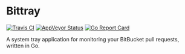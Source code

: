 # Bittray

[![Travis CI](https://travis-ci.org/michaelsanford/bittray.svg?branch=master)](https://travis-ci.org/michaelsanford/bittray)
[![AppVeyor Status](https://ci.appveyor.com/api/projects/status/github/michaelsanford/bittray)](https://ci.appveyor.com/api/projects/status/github/michaelsanford/bittray)
[![Go Report Card](https://goreportcard.com/badge/github.com/michaelsanford/bittray?branch=master)](https://goreportcard.com/report/github.com/michaelsanford/bittray)

A system tray application for monitoring your BitBucket pull requests, written in Go.
